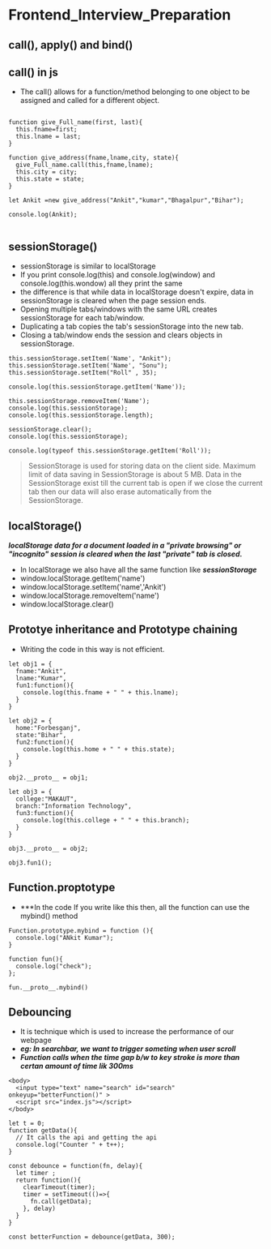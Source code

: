 # Frontend_Interview_Preparation

## call(), apply() and bind()

## call() in js
- The call() allows for a function/method belonging to one object to be assigned and called for a different object.
```

function give_Full_name(first, last){
  this.fname=first;
  this.lname = last;
}

function give_address(fname,lname,city, state){
  give_Full_name.call(this,fname,lname);
  this.city = city;
  this.state = state;
}

let Ankit =new give_address("Ankit","kumar","Bhagalpur","Bihar");

console.log(Ankit);
```


```
```

## sessionStorage()
- sessionStorage is similar to localStorage
- If you print console.log(this) and console.log(window) and console.log(this.wondow) all they print the same
- the difference is that while data in localStorage doesn't expire, data in sessionStorage is cleared when the page session ends.
- Opening multiple tabs/windows with the same URL creates sessionStorage for each tab/window.
- Duplicating a tab copies the tab's sessionStorage into the new tab.
- Closing a tab/window ends the session and clears objects in sessionStorage.

```
this.sessionStorage.setItem('Name', "Ankit");
this.sessionStorage.setItem('Name', "Sonu");
this.sessionStorage.setItem("Roll" , 35);

console.log(this.sessionStorage.getItem('Name'));

this.sessionStorage.removeItem('Name');
console.log(this.sessionStorage);
console.log(this.sessionStorage.length);

sessionStorage.clear();
console.log(this.sessionStorage);

console.log(typeof this.sessionStorage.getItem('Roll'));
```

> SessionStorage is used for storing data on the client side.
> Maximum limit of data saving in SessionStorage is about 5 MB.
> Data in the SessionStorage exist till the current tab is open if we close the current tab then our data will also erase automatically from the SessionStorage.


## localStorage()
***localStorage data for a document loaded in a "private browsing" or "incognito" session is cleared when the last "private" tab is closed.***

- In localStorage we also have all the same function like ***sessionStorage*** 
- window.localStorage.getItem('name')
- window.localStorage.setItem('name','Ankit')
- window.localStorage.removeItem('name')
- window.localStorage.clear()






## Prototye inheritance and Prototype chaining

- Writing the code in this way is not efficient.

```
let obj1 = {
  fname:"Ankit",
  lname:"Kumar",
  fun1:function(){
    console.log(this.fname + " " + this.lname);
  }
}

let obj2 = {
  home:"Forbesganj",
  state:"Bihar",
  fun2:function(){
    console.log(this.home + " " + this.state);
  }
}

obj2.__proto__ = obj1;

let obj3 = {
  college:"MAKAUT",
  branch:"Information Technology",
  fun3:function(){
    console.log(this.college + " " + this.branch);
  }
}

obj3.__proto__ = obj2;

obj3.fun1();
```

## Function.proptotype

- ***In the code If you write like this then, all the function can use the mybind() method
```
Function.prototype.mybind = function (){
  console.log("ANkit Kumar");
}

function fun(){
  console.log("check");
};

fun.__proto__.mybind()
```


## Debouncing
- It is technique which is used to increase the performance of our webpage
- ***eg: In searchbar, we want to trigger someting when user scroll***
- ***Function calls when the time gap b/w to key stroke is more than certan amount of time lik 300ms***

```
<body>
  <input type="text" name="search" id="search" onkeyup="betterFunction()" >
  <script src="index.js"></script>
</body>
```

```
let t = 0;
function getData(){
  // It calls the api and getting the api
  console.log("Counter " + t++);
}

const debounce = function(fn, delay){
  let timer ;
  return function(){
    clearTimeout(timer);
    timer = setTimeout(()=>{
      fn.call(getData);
    }, delay)
  }
}

const betterFunction = debounce(getData, 300);
```



























